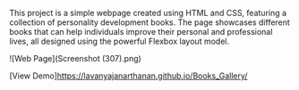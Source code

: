 This project is a simple webpage created using HTML and CSS, featuring a collection of personality development books. The page showcases different books that can help individuals improve their personal and professional lives, all designed using the powerful Flexbox layout model.

![Web Page](Screenshot (307).png)

[View Demo]https://lavanyajanarthanan.github.io/Books_Gallery/
